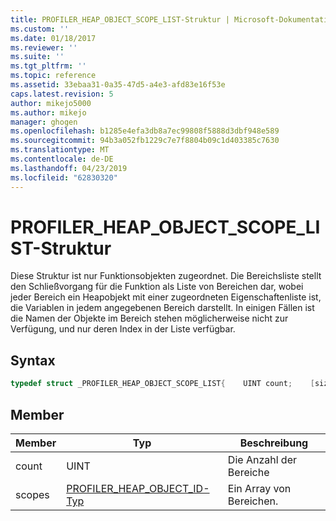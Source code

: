 ```yaml
---
title: PROFILER_HEAP_OBJECT_SCOPE_LIST-Struktur | Microsoft-Dokumentation
ms.custom: ''
ms.date: 01/18/2017
ms.reviewer: ''
ms.suite: ''
ms.tgt_pltfrm: ''
ms.topic: reference
ms.assetid: 33ebaa31-0a35-47d5-a4e3-afd83e16f53e
caps.latest.revision: 5
author: mikejo5000
ms.author: mikejo
manager: ghogen
ms.openlocfilehash: b1285e4efa3db8a7ec99808f5888d3dbf948e589
ms.sourcegitcommit: 94b3a052fb1229c7e7f8804b09c1d403385c7630
ms.translationtype: MT
ms.contentlocale: de-DE
ms.lasthandoff: 04/23/2019
ms.locfileid: "62830320"
---
```

# <a name="profilerheapobjectscopelist-structure"></a>PROFILER_HEAP_OBJECT_SCOPE_LIST-Struktur
Diese Struktur ist nur Funktionsobjekten zugeordnet. Die Bereichsliste stellt den Schließvorgang für die Funktion als Liste von Bereichen dar, wobei jeder Bereich ein Heapobjekt mit einer zugeordneten Eigenschaftenliste ist, die Variablen in jedem angegebenen Bereich darstellt. In einigen Fällen ist die Namen der Objekte im Bereich stehen möglicherweise nicht zur Verfügung, und nur deren Index in der Liste verfügbar.  
  
## <a name="syntax"></a>Syntax  
  
```cpp
typedef struct _PROFILER_HEAP_OBJECT_SCOPE_LIST{    UINT count;    [size_is(count)] PROFILER_HEAP_OBJECT_ID scopes[];} PROFILER_HEAP_OBJECT_SCOPE_LIST;  
```  
  
## <a name="members"></a>Member  
  
|Member|Typ|Beschreibung|  
|------------|----------|-----------------|  
|count|UINT|Die Anzahl der Bereiche|  
|scopes|[PROFILER_HEAP_OBJECT_ID-Typ](../../winscript/reference/profiler-heap-object-id-type.md)|Ein Array von Bereichen.|